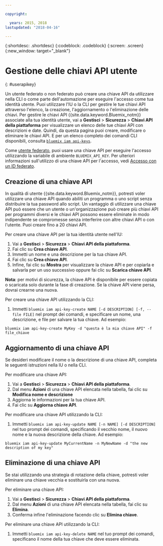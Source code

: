 ```yaml
---

copyright:

  years: 2015, 2018
lastupdated: "2018-04-16"

---
```


{:shortdesc: .shortdesc}
{:codeblock: .codeblock}
{:screen: .screen}
{:new_window: target="_blank"}

# Gestione delle chiavi API utente
{: #userapikey}

Un utente federato o non federato può creare una chiave API da utilizzare nella CLI o come parte dell'automazione per eseguire l'accesso come tua identità utente. Puoi utilizzare l'IU o la CLI per gestire le tue chiavi API attraverso l'elenco, la creazione, l'aggiornamento o l'eliminazione delle chiavi. Per gestire le chiavi API {{site.data.keyword.Bluemix_notm}} associate alla tua identità utente, vai a **Gestisci** &gt; **Sicurezza** &gt; **Chiavi API della piattaforma** per visualizzare un elenco delle tue chiavi API con descrizioni e date. Quindi, da questa pagina puoi creare, modificare o eliminare le chiavi API. E per un elenco completo dei comandi CLI disponibili, consulta [`bluemix iam api-keys`](/docs/cli/reference/bluemix_cli/bx_cli.html#bluemix_iam).

Come [utente federato](/docs/account/adminpublic.html#federatedid), puoi usare una chiave API per eseguire l'accesso utilizzando la variabile di ambiente `BLUEMIX_API_KEY`. Per ulteriori informazioni sull'utilizzo di una chiave API per l'accesso, vedi [Accesso con un ID federato](/docs/cli/login_federated_id.html#federated_id).

## Creazione di una chiave API

In qualità di utente {{site.data.keyword.Bluemix_notm}}, potresti voler utilizzare una chiave API quando abiliti un programma o uno script senza distribuire la tua password allo script. Un vantaggio di utilizzare una chiave API può essere che un utente o un'organizzazione può creare più chiavi API per programmi diversi e le chiavi API possono essere eliminate in modo indipendente se compromesse senza interferire con altre chiavi API o con l'utente. Puoi creare fino a 20 chiavi API.

Per creare una chiave API per la tua identità utente nell'IU:

1. Vai a **Gestisci** &gt; **Sicurezza** &gt; **Chiavi API della piattaforma**.
2. Fai clic su **Crea chiave API**.
3. Immetti un nome e una descrizione per la tua chiave API.
4. Fai clic su **Crea chiave API**.
5. Infine, fai clic su **Mostra** per visualizzare la chiave API e per copiarla e salvarla per un uso successivo oppure fai clic su **Scarica chiave API**.

**Nota**: per motivi di sicurezza, la chiave API è disponibile per essere copiata o scaricata solo durante la fase di creazione. Se la chiave API viene persa, dovrai crearne una nuova.

Per creare una chiave API utilizzando la CLI:

1. Immetti `bluemix iam api-key-create NAME [-d DESCRIPTION] [-f, --file FILE]` nel prompt dei comandi, e specificare un nome, una descrizione, e file per salvare la tua chiave. Ad
esempio:

```
bluemix iam api-key-create MyKey -d "questa è la mia chiave API" -f file_chiave
``` 


## Aggiornamento di una chiave API

Se desideri modificare il nome o la descrizione di una chiave API, completa le seguenti istruzioni nella IU o nella CLI.

Per modificare una chiave API:

1. Vai a **Gestisci** &gt; **Sicurezza** &gt; **Chiavi API della piattaforma**.
2. Dal menu **Azioni** di una chiave API elencata nella tabella, fai clic su **Modifica nome e descrizione** 
3. Aggiorna le informazioni per la tua chiave API.
4. Fai clic su **Aggiorna chiave API**.

Per modificare una chiave API utilizzando la CLI:

1. Immetti `bluemix iam api-key-update NAME [-n NAME] [-d DESCRIPTION]` nel tuo prompt dei comandi, specificando il vecchio nome, il nuovo nome e la nuova descrizione della chiave. Ad
esempio:

```
bluemix iam api-key-update MyCurrentName -n MyNewName -d "the new description of my key"
```

## Eliminazione di una chiave API

Se stai utilizzando una strategia di rotazione della chiave, potresti voler eliminare una chiave vecchia e sostituirla con una nuova.

Per eliminare una chiave API: 

1. Vai a **Gestisci** &gt; **Sicurezza** &gt; **Chiavi API della piattaforma**.
2. Dal menu **Azioni** di una chiave API elencata nella tabella, fai clic su **Elimina**.
3. Conferma infine l'eliminazione facendo clic su **Elimina chiave**.

Per eliminare una chiave API utilizzando la CLI:
1. Immetti `bluemix iam api-key-delete NAME` nel tuo prompt dei comandi, specificano il nome della tua chiave che deve essere eliminata.
